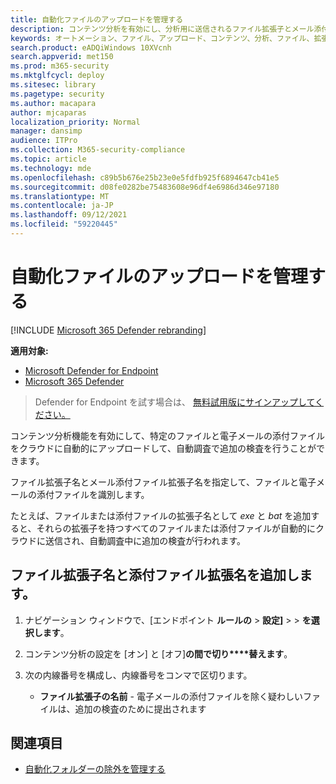 ```yaml
---
title: 自動化ファイルのアップロードを管理する
description: コンテンツ分析を有効にし、分析用に送信されるファイル拡張子とメール添付ファイル拡張機能を構成する
keywords: オートメーション、ファイル、アップロード、コンテンツ、分析、ファイル、拡張子、電子メール、添付ファイル
search.product: eADQiWindows 10XVcnh
search.appverid: met150
ms.prod: m365-security
ms.mktglfcycl: deploy
ms.sitesec: library
ms.pagetype: security
ms.author: macapara
author: mjcaparas
localization_priority: Normal
manager: dansimp
audience: ITPro
ms.collection: M365-security-compliance
ms.topic: article
ms.technology: mde
ms.openlocfilehash: c89b5b676e25b23e0e5fdfb925f6894647cb41e5
ms.sourcegitcommit: d08fe0282be75483608e96df4e6986d346e97180
ms.translationtype: MT
ms.contentlocale: ja-JP
ms.lasthandoff: 09/12/2021
ms.locfileid: "59220445"
---
```

# <a name="manage-automation-file-uploads"></a>自動化ファイルのアップロードを管理する

[!INCLUDE [Microsoft 365 Defender rebranding](../../includes/microsoft-defender.md)]

**適用対象:**
- [Microsoft Defender for Endpoint](https://go.microsoft.com/fwlink/p/?linkid=2154037)
- [Microsoft 365 Defender](https://go.microsoft.com/fwlink/?linkid=2118804)

> Defender for Endpoint を試す場合は、 [無料試用版にサインアップしてください。](https://signup.microsoft.com/create-account/signup?products=7f379fee-c4f9-4278-b0a1-e4c8c2fcdf7e&ru=https://aka.ms/MDEp2OpenTrial?ocid=docs-wdatp-automationefileuploads-abovefoldlink)

コンテンツ分析機能を有効にして、特定のファイルと電子メールの添付ファイルをクラウドに自動的にアップロードして、自動調査で追加の検査を行うことができます。

ファイル拡張子名とメール添付ファイル拡張子名を指定して、ファイルと電子メールの添付ファイルを識別します。

たとえば、ファイルまたは添付ファイルの拡張子名として *exe* と *bat* を追加すると、それらの拡張子を持つすべてのファイルまたは添付ファイルが自動的にクラウドに送信され、自動調査中に追加の検査が行われます。

## <a name="add-file-extension-names-and-attachment-extension-names"></a>ファイル拡張子名と添付ファイル拡張名を追加します。

1. ナビゲーション ウィンドウで、[エンドポイント **ルールの** \> **設定]** \>  \> **を選択します**。

2. コンテンツ分析の設定を [オン] と [オフ]**の間で切り****替えます**。

3. 次の内線番号を構成し、内線番号をコンマで区切ります。
   - **ファイル拡張子の名前** - 電子メールの添付ファイルを除く疑わしいファイルは、追加の検査のために提出されます

## <a name="related-topics"></a>関連項目

- [自動化フォルダーの除外を管理する](manage-automation-folder-exclusions.md)
